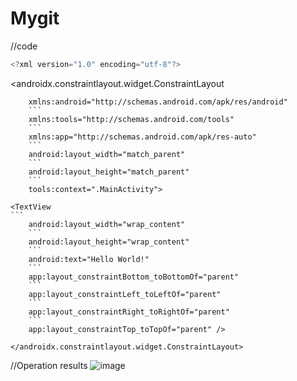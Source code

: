 # Mygit
//code
```java
<?xml version="1.0" encoding="utf-8"?>
```
<androidx.constraintlayout.widget.ConstraintLayout
```
    xmlns:android="http://schemas.android.com/apk/res/android"
    ```
    xmlns:tools="http://schemas.android.com/tools"
    ```
    xmlns:app="http://schemas.android.com/apk/res-auto"
    ```
    android:layout_width="match_parent"
    ```
    android:layout_height="match_parent"
    ```
    tools:context=".MainActivity">
```
    <TextView
    ```
        android:layout_width="wrap_content"
        ```
        android:layout_height="wrap_content"
        ```
        android:text="Hello World!"
        ```
        app:layout_constraintBottom_toBottomOf="parent"
        ```
        app:layout_constraintLeft_toLeftOf="parent"
        ```
        app:layout_constraintRight_toRightOf="parent"
        ```
        app:layout_constraintTop_toTopOf="parent" />
```
</androidx.constraintlayout.widget.ConstraintLayout>
```
//Operation results
![image](https://github.com/116052018111/Mygit/blob/master/QQ20201005200052.png)
